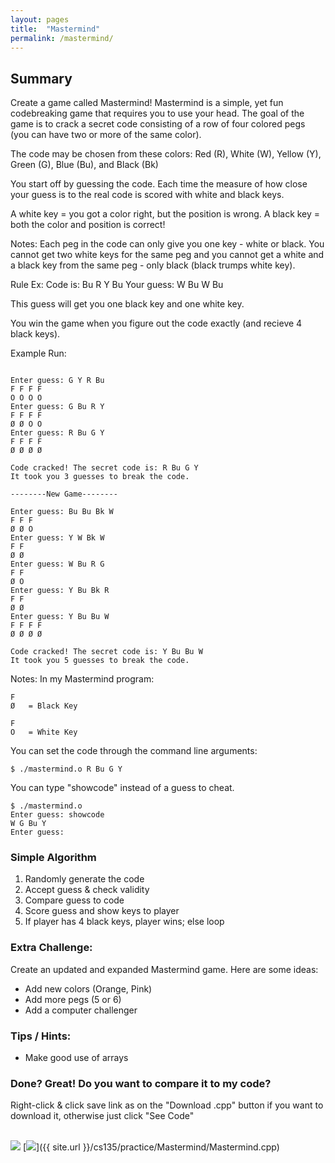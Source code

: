 ```yaml
---
layout: pages
title:  "Mastermind"
permalink: /mastermind/
---
```


## Summary 

Create a game called Mastermind! Mastermind is a simple, yet fun codebreaking game that requires you to use your head.
The goal of the game is to crack a secret code consisting of a row of four colored pegs (you can have two or more of the same color). 

The code may be chosen from these colors: Red (R), White (W), Yellow (Y), Green (G), Blue (Bu), and Black (Bk)

You start off by guessing the code. Each time the measure of how close your guess is to the real code is scored 
with white and black keys. 

A white key = you got a color right, but the position is wrong.
A black key = both the color and position is correct!

Notes:
Each peg in the code can only give you one key - white or black.
You cannot get two white keys for the same peg and you cannot get a white and a black key from the same peg - only black (black trumps white key).

Rule Ex:
  Code is:     Bu R Y Bu
  Your guess:  W Bu W Bu

  This guess will get you one black key and one white key.

You win the game when you figure out the code exactly (and recieve 4 black keys).

Example Run:

```
   
Enter guess: G Y R Bu
F F F F 
O O O O 
Enter guess: G Bu R Y
F F F F 
Ø Ø O O 
Enter guess: R Bu G Y
F F F F 
Ø Ø Ø Ø 

Code cracked! The secret code is: R Bu G Y 
It took you 3 guesses to break the code.

--------New Game--------

Enter guess: Bu Bu Bk W
F F F 
Ø Ø O 
Enter guess: Y W Bk W
F F 
Ø Ø 
Enter guess: W Bu R G
F F 
Ø O 
Enter guess: Y Bu Bk R
F F 
Ø Ø 
Enter guess: Y Bu Bu W
F F F F 
Ø Ø Ø Ø 

Code cracked! The secret code is: Y Bu Bu W 
It took you 5 guesses to break the code.

```
Notes: In my Mastermind program:

```
F
Ø   = Black Key

F
O   = White Key
```

You can set the code through the command line arguments:

```
$ ./mastermind.o R Bu G Y
```
You can type "showcode" instead of a guess to cheat.

```
$ ./mastermind.o
Enter guess: showcode
W G Bu Y 
Enter guess: 
```

### Simple Algorithm
1. Randomly generate the code
2. Accept guess & check validity
3. Compare guess to code
4. Score guess and show keys to player
5. If player has 4 black keys, player wins; else loop

### Extra Challenge:
Create an updated and expanded Mastermind game. Here are some ideas:
  - Add new colors (Orange, Pink) 
  - Add more pegs (5 or 6) 
  - Add a computer challenger
         
### Tips / Hints:
- Make good use of arrays

### Done? Great! Do you want to compare it to my code?
Right-click & click save link as on the "Download .cpp" button if you want to download it, otherwise just click "See Code" <br><br>

[<img src="https://dabuttonfactory.com/button.png?t=See+Code&f=Roboto&ts=24&tc=444&hp=20&vp=8&c=5&bgt=unicolored&bgc=9ddcff&be=1">](https://jeungsook.github.io/cs135/mastermindcode/) [<img src="https://dabuttonfactory.com/button.png?t=Download+.cpp&f=Roboto&ts=24&tc=444&hp=20&vp=8&c=5&bgt=unicolored&bgc=9ddcff&be=1">]({{ site.url }}/cs135/practice/Mastermind/Mastermind.cpp)
